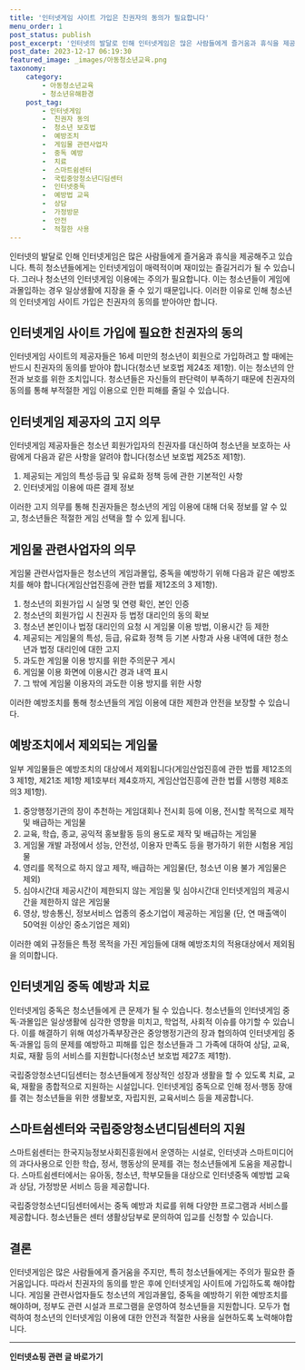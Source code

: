 ```yaml
---
title: '인터넷게임 사이트 가입은 친권자의 동의가 필요합니다'
menu_order: 1
post_status: publish
post_excerpt: '인터넷의 발달로 인해 인터넷게임은 많은 사람들에게 즐거움과 휴식을 제공해주고 있습니다. 특히 청소년들에게는 인터넷게임이 매력적이며 재미있는 즐길거리가 될 수 있습니다. 그러나 청소년의 인터넷게임 이용에는 주의가 필요합니다. 이는 청소년들이 게임에 과몰입하는 경우 일상생활에 지장을 줄 수 있기 때문입니다. 이러한 이유로 인해 청소년의 인터넷게임 사이트 가입은 친권자의 동의를 받아야만 합니다.'
post_date: 2023-12-17 06:19:30
featured_image: _images/아동청소년교육.png
taxonomy:
    category:
        - 아동청소년교육
        - 청소년유해환경
    post_tag:
        - 인터넷게임
        -  친권자 동의
        -  청소년 보호법
        -  예방조치
        -  게임물 관련사업자
        -  중독 예방
        -  치료
        -  스마트쉼센터
        -  국립중앙청소년디딤센터
        -  인터넷중독
        -  예방법 교육
        -  상담
        -  가정방문
        -  안전
        -  적절한 사용
---
```



인터넷의 발달로 인해 인터넷게임은 많은 사람들에게 즐거움과 휴식을 제공해주고 있습니다. 특히 청소년들에게는 인터넷게임이 매력적이며 재미있는 즐길거리가 될 수 있습니다. 그러나 청소년의 인터넷게임 이용에는 주의가 필요합니다. 이는 청소년들이 게임에 과몰입하는 경우 일상생활에 지장을 줄 수 있기 때문입니다. 이러한 이유로 인해 청소년의 인터넷게임 사이트 가입은 친권자의 동의를 받아야만 합니다. 

## 인터넷게임 사이트 가입에 필요한 친권자의 동의

인터넷게임 사이트의 제공자들은 16세 미만의 청소년이 회원으로 가입하려고 할 때에는 반드시 친권자의 동의를 받아야 합니다(청소년 보호법 제24조 제1항). 이는 청소년의 안전과 보호를 위한 조치입니다. 청소년들은 자신들의 판단력이 부족하기 때문에 친권자의 동의를 통해 부적절한 게임 이용으로 인한 피해를 줄일 수 있습니다.

## 인터넷게임 제공자의 고지 의무 

인터넷게임 제공자들은 청소년 회원가입자의 친권자를 대신하여 청소년을 보호하는 사람에게 다음과 같은 사항을 알려야 합니다(청소년 보호법 제25조 제1항).

1. 제공되는 게임의 특성·등급 및 유료화 정책 등에 관한 기본적인 사항
2. 인터넷게임 이용에 따른 결제 정보

이러한 고지 의무를 통해 친권자들은 청소년의 게임 이용에 대해 더욱 정보를 알 수 있고, 청소년들은 적절한 게임 선택을 할 수 있게 됩니다.

## 게임물 관련사업자의 의무

게임물 관련사업자들은 청소년의 게임과몰입, 중독을 예방하기 위해 다음과 같은 예방조치를 해야 합니다(게임산업진흥에 관한 법률 제12조의 3 제1항).

1. 청소년의 회원가입 시 실명 및 연령 확인, 본인 인증
2. 청소년의 회원가입 시 친권자 등 법정 대리인의 동의 확보
3. 청소년 본인이나 법정 대리인의 요청 시 게임물 이용 방법, 이용시간 등 제한
4. 제공되는 게임물의 특성, 등급, 유료화 정책 등 기본 사항과 사용 내역에 대한 청소년과 법정 대리인에 대한 고지
5. 과도한 게임물 이용 방지를 위한 주의문구 게시
6. 게임물 이용 화면에 이용시간 경과 내역 표시
7. 그 밖에 게임물 이용자의 과도한 이용 방지를 위한 사항

이러한 예방조치를 통해 청소년들의 게임 이용에 대한 제한과 안전을 보장할 수 있습니다. 

## 예방조치에서 제외되는 게임물

일부 게임물들은 예방조치의 대상에서 제외됩니다(게임산업진흥에 관한 법률 제12조의3 제1항, 제21조 제1항 제1호부터 제4호까지, 게임산업진흥에 관한 법률 시행령 제8조의3 제1항).

1. 중앙행정기관의 장이 추천하는 게임대회나 전시회 등에 이용, 전시할 목적으로 제작 및 배급하는 게임물
2. 교육, 학습, 종교, 공익적 홍보활동 등의 용도로 제작 및 배급하는 게임물
3. 게임물 개발 과정에서 성능, 안전성, 이용자 만족도 등을 평가하기 위한 시험용 게임물
4. 영리를 목적으로 하지 않고 제작, 배급하는 게임물(단, 청소년 이용 불가 게임물은 제외)
5. 심야시간대 제공시간이 제한되지 않는 게임물 및 심야시간대 인터넷게임의 제공시간을 제한하지 않은 게임물
6. 영상, 방송통신, 정보서비스 업종의 중소기업이 제공하는 게임물 (단, 연 매출액이 50억원 이상인 중소기업은 제외)

이러한 예외 규정들은 특정 목적을 가진 게임들에 대해 예방조치의 적용대상에서 제외됨을 의미합니다.

## 인터넷게임 중독 예방과 치료

인터넷게임 중독은 청소년들에게 큰 문제가 될 수 있습니다. 청소년들의 인터넷게임 중독·과몰입은 일상생활에 심각한 영향을 미치고, 학업적, 사회적 이슈를 야기할 수 있습니다. 이를 해결하기 위해 여성가족부장관은 중앙행정기관의 장과 협의하여 인터넷게임 중독·과몰입 등의 문제를 예방하고 피해를 입은 청소년들과 그 가족에 대하여 상담, 교육, 치료, 재활 등의 서비스를 지원합니다(청소년 보호법 제27조 제1항).

국립중앙청소년디딤센터는 청소년들에게 정상적인 성장과 생활을 할 수 있도록 치료, 교육, 재활을 종합적으로 지원하는 시설입니다. 인터넷게임 중독으로 인해 정서·행동 장애를 겪는 청소년들을 위한 생활보호, 자립지원, 교육서비스 등을 제공합니다.

## 스마트쉼센터와 국립중앙청소년디딤센터의 지원

스마트쉼센터는 한국지능정보사회진흥원에서 운영하는 시설로, 인터넷과 스마트미디어의 과다사용으로 인한 학습, 정서, 행동상의 문제를 겪는 청소년들에게 도움을 제공합니다. 스마트쉼센터에서는 유아동, 청소년, 학부모들을 대상으로 인터넷중독 예방법 교육과 상담, 가정방문 서비스 등을 제공합니다.

국립중앙청소년디딤센터에서는 중독 예방과 치료를 위해 다양한 프로그램과 서비스를 제공합니다. 청소년들은 센터 생활상담부로 문의하여 입교를 신청할 수 있습니다.

## 결론

인터넷게임은 많은 사람들에게 즐거움을 주지만, 특히 청소년들에게는 주의가 필요한 즐거움입니다. 따라서 친권자의 동의를 받은 후에 인터넷게임 사이트에 가입하도록 해야합니다. 게임물 관련사업자들도 청소년의 게임과몰입, 중독을 예방하기 위한 예방조치를 해야하며, 정부도 관련 시설과 프로그램을 운영하여 청소년들을 지원합니다. 모두가 협력하여 청소년의 인터넷게임 이용에 대한 안전과 적절한 사용을 실현하도록 노력해야합니다.
<!-- wp:separator -->
<hr class="wp-block-separator has-alpha-channel-opacity"/>
<!-- /wp:separator -->

<!-- wp:group {"backgroundColor":"base","layout":{"type":"constrained"}} -->
<div class="wp-block-group has-base-background-color has-background"><!-- wp:paragraph {"align":"center","fontSize":"medium"} -->
<p class="has-text-align-center has-large-font-size"><strong>인터넷쇼핑 관련 글 바로가기</strong></p>
<!-- /wp:paragraph -->


<!-- wp:latest-posts
{"categories":[{"id":30793,"count":19,"description":"","link":"https://uknowlaw.com/category/%ec%9d%b8%ed%84%b0%eb%84%b7%ec%87%bc%ed%95%91/","name":"인터넷쇼핑","slug":"인터넷쇼핑","taxonomy":"category","parent":0,"meta":[],"_links":{"self":[{"href":"https://uknowlaw.com/wp-json/wp/v2/categories/30793"}],"collection":[{"href":"https://uknowlaw.com/wp-json/wp/v2/categories"}],"about":[{"href":"https://uknowlaw.com/wp-json/wp/v2/taxonomies/category"}],"wp:post_type":[{"href":"https://uknowlaw.com/wp-json/wp/v2/posts?categories=30793"}],"curies":[{"name":"wp","href":"https://api.w.org/{rel}","templated":true}]}}],"postsToShow":100,"excerptLength":28,"postLayout":"grid","columns":2,"featuredImageAlign":"left","featuredImageSizeSlug":"large","fontSize":"small"} /--></div>
<!-- /wp:group -->